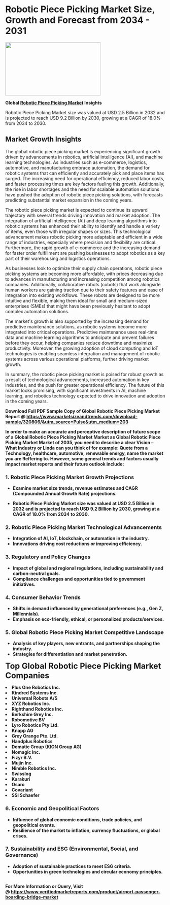 <H1>Robotic Piece Picking Market Size, Growth and Forecast from 2034 - 2031</H1><img class="aligncenter size-medium wp-image-584254" src="https://thirdeyenews.in/wp-content/uploads/2034/09/Global-Market-Research-300x168.jpeg" alt="" width="300" height="168" /><p><strong>Global&nbsp;<a href="https://www.marketsizeandtrends.com/download-sample/320806/&amp;utm_source=Pulse&amp;utm_medium=203">Robotic Piece Picking Market</a> Insights</strong></p><p>Robotic Piece Picking Market size was valued at USD 2.5 Billion in 2032 and is projected to reach USD 9.2 Billion by 2030, growing at a CAGR of 18.0% from 2034 to 2030.</p><p><h2>Market Growth Insights</h2> <p>The global robotic piece picking market is experiencing significant growth driven by advancements in robotics, artificial intelligence (AI), and machine learning technologies. As industries such as e-commerce, logistics, automotive, and manufacturing embrace automation, the demand for robotic systems that can efficiently and accurately pick and place items has surged. The increasing need for operational efficiency, reduced labor costs, and faster processing times are key factors fueling this growth. Additionally, the rise in labor shortages and the need for scalable automation solutions have pushed the adoption of robotic piece picking solutions, with forecasts predicting substantial market expansion in the coming years.</p> <p><strong></strong></p> <p>The robotic piece picking market is expected to continue its upward trajectory with several trends driving innovation and market adoption. The integration of artificial intelligence (AI) and deep learning algorithms into robotic systems has enhanced their ability to identify and handle a variety of items, even those with irregular shapes or sizes. This technological advancement makes robotic picking more adaptable and efficient in a wide range of industries, especially where precision and flexibility are critical. Furthermore, the rapid growth of e-commerce and the increasing demand for faster order fulfillment are pushing businesses to adopt robotics as a key part of their warehousing and logistics operations.</p> <p>As businesses look to optimize their supply chain operations, robotic piece picking systems are becoming more affordable, with prices decreasing due to advances in manufacturing and increasing competition among robotics companies. Additionally, collaborative robots (cobots) that work alongside human workers are gaining traction due to their safety features and ease of integration into existing workflows. These robots are designed to be more intuitive and flexible, making them ideal for small and medium-sized enterprises (SMEs) that might have been previously hesitant to adopt complex automation solutions.</p> <p>The market's growth is also supported by the increasing demand for predictive maintenance solutions, as robotic systems become more integrated into critical operations. Predictive maintenance uses real-time data and machine learning algorithms to anticipate and prevent failures before they occur, helping companies reduce downtime and maximize productivity. Moreover, the growing adoption of cloud computing and IoT technologies is enabling seamless integration and management of robotic systems across various operational platforms, further driving market growth.</p> <p>In summary, the robotic piece picking market is poised for robust growth as a result of technological advancements, increased automation in key industries, and the push for greater operational efficiency. The future of this market looks promising, with significant investments in AI, machine learning, and robotics technology expected to drive innovation and adoption in the coming years.</p> <p><strong></p><p><span class=""><strong>Download Full PDF Sample Copy of Global Robotic Piece Picking Market Report</strong> @ <a href="https://www.marketsizeandtrends.com/download-sample/320806/&amp;utm_source=Pulse&amp;utm_medium=203" target="_blank">https://www.marketsizeandtrends.com/download-sample/320806/&amp;utm_source=Pulse&amp;utm_medium=203</a></span></p><p>In order to make an accurate and perceptive description of future scope of a Global&nbsp;Robotic Piece Picking Market Market as Global&nbsp;Robotic Piece Picking Market Market of 2035, you need to describe a clear Vision &ndash; What Industry or Linda can you think of for example: Quote from a Technology, healthcare, automotive, renewable energy, name the market you are Reffering to. However, some general trends and factors usually impact market reports and their future outlook include:</p><h3>1.&nbsp;<strong>Robotic Piece Picking Market Growth Projections</strong></h3><ul><li>Examine market size trends, revenue estimates and CAGR (Compounded Annual Growth Rate) projections.</li><li><p>Robotic Piece Picking Market size was valued at USD 2.5 Billion in 2032 and is projected to reach USD 9.2 Billion by 2030, growing at a CAGR of 18.0% from 2034 to 2030.</p></li></ul><h3>2.&nbsp;<strong>Robotic Piece Picking Market Technological Advancements</strong></h3><ul><li>Integration of AI, IoT, blockchain, or automation in the industry.</li><li>Innovations driving cost reductions or improving efficiency.</li></ul><h3>3.&nbsp;<strong>Regulatory and Policy Changes</strong></h3><ul><li>Impact of global and regional regulations, including sustainability and carbon-neutral goals.</li><li>Compliance challenges and opportunities tied to government initiatives.</li></ul><h3>4.&nbsp;<strong>Consumer Behavior Trends</strong></h3><ul><li>Shifts in demand influenced by generational preferences (e.g., Gen Z, Millennials).</li><li>Emphasis on eco-friendly, ethical, or personalized products/services.</li></ul><h3>5.&nbsp;<strong>Global Robotic Piece Picking Market Competitive Landscape</strong></h3><ul><li>Analysis of key players, new entrants, and partnerships shaping the industry.</li><li>Strategies for differentiation and market penetration.</li></ul><p data-pm-slice="1 1 []"><span style="color: inherit; font-family: inherit; font-size: 25px;">Top Global Robotic Piece Picking Market Companies</span></p><div class="" data-test-id=""><p><li>Plus One Robotics Inc.</li><li> Kindred Systems Inc.</li><li> Universal Robots A/S</li><li> XYZ Robotics Inc.</li><li> Righthand Robotics Inc.</li><li> Berkshire Grey Inc.</li><li> Robomotive BV</li><li> Lyro Robotics Pty Ltd.</li><li> Knapp AG</li><li> Grey Orange Pte. Ltd.</li><li> Handplus Robotics</li><li> Dematic Group (KION Group AG)</li><li> Nomagic Inc.</li><li> Fizyr B.V.</li><li> Mujin Inc.</li><li> Nimble Robotics Inc.</li><li> Swisslog</li><li> Karakuri</li><li> Osaro</li><li> Covariant</li><li> SSI Schaefer</li></p></div><h3>6.&nbsp;<strong>Economic and Geopolitical Factors</strong></h3><ul><li>Influence of global economic conditions, trade policies, and geopolitical events.</li><li>Resilience of the market to inflation, currency fluctuations, or global crises.</li></ul><h3>7.&nbsp;<strong>Sustainability and ESG (Environmental, Social, and Governance)</strong></h3><ul><li>Adoption of sustainable practices to meet ESG criteria.</li><li>Opportunities in green technologies and circular economy principles.</li></ul><h2><strong style="font-size: 14px;">For More Information or Query, Visit @&nbsp;</strong><a style="background-color: #ffffff; font-size: 14px;" href="https://www.marketsizeandtrends.com/report/robotic-piece-picking-market/" target="_blank">https://www.verifiedmarketreports.com/product/airport-passenger-boarding-bridge-market</a></h2>
